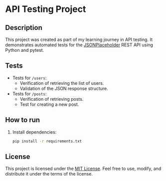 # API Testing Project

## Description
This project was created as part of my learning journey in API testing. It demonstrates automated tests for the [JSONPlaceholder](https://jsonplaceholder.typicode.com/) REST API using Python and pytest.

## Tests
- Tests for `/users`:
  - Verification of retrieving the list of users.
  - Validation of the JSON response structure.
- Tests for `/posts`:
  - Verification of retrieving posts.
  - Test for creating a new post.

## How to run
1. Install dependencies:
   ```bash
   pip install -r requirements.txt

## License

This project is licensed under the [MIT License](LICENSE). Feel free to use, modify, and distribute it under the terms of the license.
